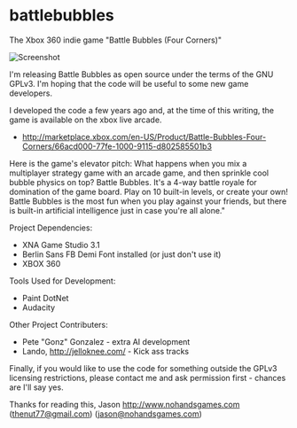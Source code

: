 battlebubbles
=============

The Xbox 360 indie game "Battle Bubbles (Four Corners)"

![Screenshot](http://img.gamefaqs.net/screens/7/3/f/gfs_121567_2_1.jpg)

I'm releasing Battle Bubbles as open source under the terms of the GNU GPLv3.  I'm hoping that the code will be useful to some new game developers.

I developed the code a few years ago and, at the time of this writing, the game is available on the xbox live arcade.
* http://marketplace.xbox.com/en-US/Product/Battle-Bubbles-Four-Corners/66acd000-77fe-1000-9115-d802585501b3

Here is the game's elevator pitch:
What happens when you mix a multiplayer strategy game with an arcade game, and then sprinkle cool bubble physics on top? Battle Bubbles. It's a 4-way battle royale for domination of the game board. Play on 10 built-in levels, or create your own! Battle Bubbles is the most fun when you play against your friends, but there is built-in artificial intelligence just in case you're all alone."

Project Dependencies:
* XNA Game Studio 3.1
* Berlin Sans FB Demi Font installed (or just don't use it)
* XBOX 360

Tools Used for Development:
* Paint DotNet
* Audacity

Other Project Contributers:
* Pete "Gonz" Gonzalez - extra AI development
* Lando, http://jelloknee.com/ - Kick ass tracks

Finally, if you would like to use the code for something outside the GPLv3 licensing restrictions, please contact me and ask permission first - chances are I'll say yes.

Thanks for reading this,
Jason
 http://www.nohandsgames.com
 (thenut77@gmail.com)
 (jason@nohandsgames.com)
